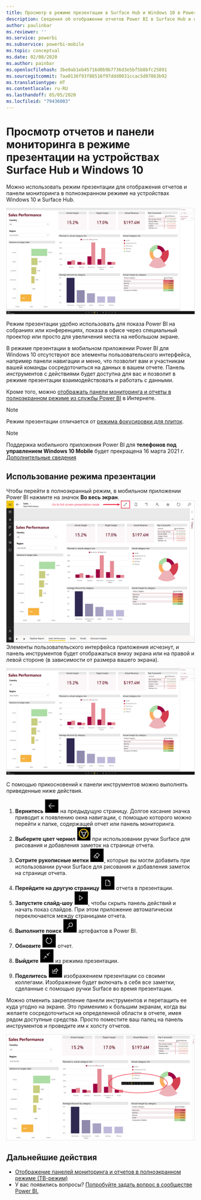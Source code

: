 ```yaml
---
title: Просмотр в режиме презентации в Surface Hub и Windows 10 в Power BI
description: Сведения об отображении отчетов Power BI в Surface Hub и отображении информационных панелей, отчетов и плиток Power BI в полноэкранном режиме на устройствах под управлением Windows 10.
author: paulinbar
ms.reviewer: ''
ms.service: powerbi
ms.subservice: powerbi-mobile
ms.topic: conceptual
ms.date: 02/08/2020
ms.author: painbar
ms.openlocfilehash: 3be0ab1eb45716d0b9b7736d3e5bf5b8bfc25891
ms.sourcegitcommit: 7aa0136f93f88516f97ddd8031ccac5d07863b92
ms.translationtype: HT
ms.contentlocale: ru-RU
ms.lasthandoff: 05/05/2020
ms.locfileid: "79436003"
---
```

# <a name="view-reports-and-dashboards-in-presentation-mode-on-surface-hub-and-windows-10-devices"></a>Просмотр отчетов и панели мониторинга в режиме презентации на устройствах Surface Hub и Windows 10
Можно использовать режим презентации для отображения отчетов и панели мониторинга в полноэкранном режиме на устройствах Windows 10 и Surface Hub. 

![Отчет в полноэкранном режиме](./media/mobile-windows-10-app-presentation-mode/power-bi-presentation-mode-2.png)

Режим презентации удобно использовать для показа Power BI на собраниях или конференциях, показа в офисе через специальный проектор или просто для увеличения места на небольшом экране. 

В режиме презентации в мобильном приложении Power BI для Windows 10 отсутствуют все элементы пользовательского интерфейса, например панели навигации и меню, что позволит вам и участникам вашей команды сосредоточиться на данных в вашем отчете. Панель инструментов с действиями будет доступна для вас и позволит в режиме презентации взаимодействовать и работать с данными.

Кроме того, можно [отображать панели мониторинга и отчеты в полноэкранном режиме из службы Power BI](../end-user-focus.md) в Интернете.

> [!NOTE]
> Режим презентации отличается от [режима фокусировки для плиток](mobile-tiles-in-the-mobile-apps.md).

>[!NOTE]
>Поддержка мобильного приложения Power BI для **телефонов под управлением Windows 10 Mobile** будет прекращена 16 марта 2021 г. [Дополнительные сведения](https://go.microsoft.com/fwlink/?linkid=2121400)

## <a name="use-presentation-mode"></a>Использование режима презентации
Чтобы перейти в полноэкранный режим, в мобильном приложении Power BI нажмите на значок **Во весь экран**.
![Значок "Во весь экран"](././media/mobile-windows-10-app-presentation-mode/power-bi-full-screen-icon.png) Элементы пользовательского интерфейса приложения исчезнут, и панель инструментов будет отображаться внизу экрана или на правой и левой стороне (в зависимости от размера вашего экрана).

![Отчет в полноэкранном режиме с боковыми панелями инструментов](./media/mobile-windows-10-app-presentation-mode/power-bi-presentation-mode-2.png)

С помощью прикосновений к панели инструментов можно выполнять приведенные ниже действия.

1. **Вернитесь** ![значок возврата](./media/mobile-windows-10-app-presentation-mode/power-bi-windows-10-presentation-back-icon.png) на предыдущую страницу. Долгое касание значка приводит к появлению окна навигации, с помощью которого можно перейти к папке, содержащей отчет или панель мониторинга.
2. **Выберите цвет чернил** ![значок рукописного ввода](./media/mobile-windows-10-app-presentation-mode/power-bi-windows-10-presentation-ink-icon.png) при использовании ручки Surface для рисования и добавления заметок на странице отчета.
3. **Сотрите рукописные метки** ![значок ластика](./media/mobile-windows-10-app-presentation-mode/power-bi-windows-10-presentation-eraser-icon.png), которые вы могли добавить при использовании ручки Surface для рисования и добавления заметок на странице отчета.  
4. **Перейдите на другую страницу** ![значок разбиения на страницы](./media/mobile-windows-10-app-presentation-mode/power-bi-windows-10-presentation-pages-icon.png) отчета в презентации.
5. **Запустите слайд-шоу** ![значок воспроизведения](./media/mobile-windows-10-app-presentation-mode/power-bi-windows-10-presentation-play-icon.png), чтобы скрыть панель действий и начать показ слайдов. При этом приложение автоматически переключается между страницами отчета. 
6. **Выполните поиск** ![значок поиска](./media/mobile-windows-10-app-presentation-mode/power-bi-windows-10-presentation-search-icon.png) артефактов в Power BI.
7. **Обновите** ![значок обновления](./media/mobile-windows-10-app-presentation-mode/power-bi-windows-10-presentation-refresh-icon.png) отчет.
8. **Выйдите** ![выход из полноэкранного режима](./media/mobile-windows-10-app-presentation-mode/power-bi-windows-10-exit-full-screen-icon.png) из режима презентации.
8. **Поделитесь** ![значок общего доступа](./media/mobile-windows-10-app-presentation-mode/power-bi-windows-10-share-icon.png) изображением презентации со своими коллегами. Изображение будет включать в себя все заметки, сделанные с помощью ручки Surface во время презентации.

Можно отменить закрепление панели инструментов и перетащить ее куда угодно на экране. Это применимо к большим экранам, когда вы желаете сосредоточиться на определенной области в отчете, имея рядом доступные средства. Просто поместите ваш палец на панель инструментов и проведите им к холсту отчетов.

![Отчет в режиме презентации и открепленная панель инструментов](./media/mobile-windows-10-app-presentation-mode/power-bi-windows-10-presentation-drag-toolbar-2.png)


## <a name="next-steps"></a>Дальнейшие действия
* [Отображение панелей мониторинга и отчетов в полноэкранном режиме (ТВ-режим)](../end-user-focus.md)
* У вас появились вопросы? [Попробуйте задать вопрос в сообществе Power BI.](https://community.powerbi.com/)

